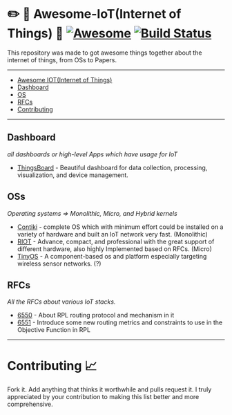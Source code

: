 # :pencil2: :notebook: Awesome-IoT(Internet of Things) :pushpin: [![Awesome](https://cdn.rawgit.com/sindresorhus/awesome/d7305f38d29fed78fa85652e3a63e154dd8e8829/media/badge.svg)](https://github.com/sindresorhus/awesome) [![Build Status](https://travis-ci.org/erfanlinman/awesome-IOT.svg?branch=master)](https://travis-ci.org/erfanlinman/awesome-IOT)
This repository was made to got awesome things together about the internet of things, from OSs to Papers.
- - -
- [Awesome IOT(Internet of Things)](#awesome-IOT)
- [Dashboard](#dashboard)
- [OS](#oss)
- [RFCs](#rfcs)
- [Contributing](#contributing-chart_with_upwards_trend)
- - -
## Dashboard
*all dashboards or high-level Apps which have usage for IoT*
* [ThingsBoard](https://github.com/thingsboard/thingsboard) - Beautiful dashboard for data collection, processing, visualization, and device management.
## OSs
*Operating systems => Monolithic, Micro, and Hybrid kernels*
* [Contiki](https://github.com/contiki-os/contiki) - complete OS which with minimum effort could be installed on a variety of hardware and built an IoT network very fast. (Monolithic)
* [RIOT](https://github.com/RIOT-OS/RIOT) - Advance, compact, and professional with the great support of different hardware, also highly Implemented based on RFCs. (Micro)
* [TinyOS](https://github.com/tinyos/tinyos-main) - A component-based os and platform especially targeting wireless sensor networks. (?)
## RFCs
*All the RFCs about various IoT stacks.*
* [6550](https://tools.ietf.org/html/rfc6550) - About RPL routing protocol and mechanism in it 
* [6551](https://tools.ietf.org/html/rfc6551) - Introduce some new routing metrics and constraints to use in the Objective Function in RPL
- - -
# Contributing :chart_with_upwards_trend:
Fork it. Add anything that thinks it worthwhile and pulls request it.
I truly appreciated by your contribution to making this list better and more comprehensive. 

